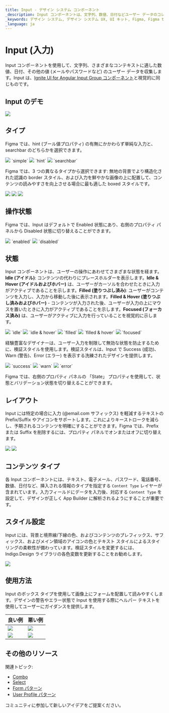 ```yaml
---
title: Input - デザイン システム コンポーネント
_description: Input コンポーネントは、文字列、数値、日付などユーザー データのコレクションが使用できます。
_keywords: デザイン システム, デザイン システム UX, UI キット, Figma, Figma to Angular, Figma からコードをエクスポート, Figma to HTML, Figma HTML, Figma UI キット, Ignite UI for Angular, Angular, Angular デザイン システム, Angular 用のデザイン キット
_language: ja
---
```


# Input (入力)

Input コンポーネントを使用して、文字列、さまざまなコンテキストに適した数値、日付、その他の値 (メールやパスワードなど) のユーザー データを収集します。Input は、[Ignite UI for Angular Input Group コンポーネント](https://jp.infragistics.com/products/ignite-ui-angular/angular/components/input_group.html)と視覚的に同じものです。

## Input のデモ

<img class="responsive-img" src="../images/input_demo.png" srcset="../images/input_demo@2x.png 2x" />

## タイプ

Figma では、hint (ブール値プロパティ) の有無にかかわらず単純な入力と、searchbar のどちらかを選択できます。

<img class="responsive-img" src="../images/input_simple.png" srcset="../images/input_simple@2x.png 2x" />
`simple`
<img class="responsive-img" src="../images/input_hint.png" srcset="../images/input_hint@2x.png 2x" />
`hint`
<img class="responsive-img" src="../images/input_searchbar.png" srcset="../images/input_searchbar@2x.png 2x" />
`searchbar`

Figma では、3 つの異なるタイプから選択できます: 無地の背景でより構造化された認識の border スタイル、および入力を鮮やかな画像の上に配置して、コンテンツの読みやすさを向上させる場合に最も適した boxed スタイルです。

<img class="responsive-img" src="../images/input_simple.png" srcset="../images/input_simple@2x.png 2x" />
<img class="responsive-img" src="../images/input_border.png" srcset="../images/input_border@2x.png 2x" />
<img class="responsive-img" src="../images/input_box.png" srcset="../images/input_box@2x.png 2x" />

## 操作状態

Figma では、Input はデフォルトで Enabled 状態にあり、右側のプロパティ パネルから Disabled 状態に切り替えることができます。

<img class="responsive-img" src="../images/input_enabled.png" srcset="../images/input_enabled@2x.png 2x" />
`enabled`
<img class="responsive-img" src="../images/input_disabled.png" srcset="../images/input_disabled@2x.png 2x" />
`disabled`

## 状態

Input コンポーネントは、ユーザーの操作にあわせてさまざまな状態を経ます。**Idle (アイドル)**: コンテンツの代わりにプレースホルダーを表示します。**Idle & Hover (アイドルおよびホバー)** は、ユーザーがカーソルを合わせたときに入力がアクティブであることを示します。**Filled (塗りつぶし済み)**: ユーザーがコンテンツを入力し、入力から移動した後に表示されます。**Filled & Hover (塗りつぶし済みおよびホバー)** - コンテンツが入力された後、ユーザーが入力の上にマウスを置いたときに入力がアクティブであることを示します。**Focused (フォーカス済み)** は、ユーザーがアクティブに入力を行っていることを視覚的に示します。

<img class="responsive-img" src="../images/input_idle.png" srcset="../images/input_idle@2x.png 2x" />
`idle`
<img class="responsive-img" src="../images/input_idle&hover.png" srcset="../images/input_idle&hover@2x.png 2x" />
`idle & hover`
<img class="responsive-img" src="../images/input_filled.png" srcset="../images/input_filled@2x.png 2x" />
`filled`
<img class="responsive-img" src="../images/input_filled&hover.png" srcset="../images/input_filled&hover@2x.png 2x" />
`filled & hover`
<img class="responsive-img" src="../images/input_focused.png" srcset="../images/input_focused@2x.png 2x" />
`focused`

経験豊富なデザイナーは、ユーザー入力を制限して無効な状態を防止するために、検証スタイルを使用します。検証スタイルは、Input で Success (成功)、Warn (警告)、Error (エラー) を表示する洗練されたデザインを提供します。

<img class="responsive-img" src="../images/input_success.png" srcset="../images/input_success@2x.png 2x" />
`success`
<img class="responsive-img" src="../images/input_warning.png" srcset="../images/input_warning@2x.png 2x" />
`warn`
<img class="responsive-img" src="../images/input_error.png" srcset="../images/input_error@2x.png 2x" />
`error`

Figma では、右側のプロパティ パネルの 「State」 プロパティを使用して、状態とバリデーション状態を切り替えることができます。

## レイアウト

Input には特定の場合に入力 (@email.com サフィックス) を軽減するテキストの Prefix/Suffix やアイコンをサポートします。これによりキーストロークを減らし、予期されるコンテンツを明確にすることができます。Figma では、Prefix または Suffix を削除するには、プロパティ パネルでオンまたはオフに切り替えます。

<img class="responsive-img" src="../images/input_prefix.png" srcset="../images/input_prefix@2x.png 2x" />
<img class="responsive-img" src="../images/input_suffix.png" srcset="../images/input_suffix@2x.png 2x" />

## コンテンツ タイプ

各 Input コンポーネントには、テキスト、電子メール、パスワード、電話番号、数値、日付など、挿入される情報のタイプを指定する `Content Type` レイヤーが含まれています。入力フィールドにデータを入力後、対応する `Content Type` を設定して、デザインが正しく App Builder に解析されるようにすることが重要です。

## スタイル設定

Input には、背景と境界線/下線の色、およびコンテンツのプレフィックス、サフィックス、およびメイン領域のアイコンの色とテキスト スタイルによるスタイリングの柔軟性が備わっています。検証スタイルを変更するには、Indigo.Design ライブラリの各色変数を更新することをお勧めします。 

<img class="responsive-img" src="../images/input_styling.png" srcset="../images/input_styling@2x.png 2x" />

## 使用方法

Input のボックス タイプを使用して画像上にフォームを配置して読みやすくします。デザインの警告やエラー状態で Input を使用する際にヘルパー テキストを使用してユーザーにガイダンスを提供します。

| 良い例                                                                           | 悪い例                                                                            |
| ---------------------------------------------------------------------------- | -------------------------------------------------------------------------------- |
| <img class="responsive-img" src="../images/input_do1.png" srcset="../images/input_do1@2x.png 2x" /> | <img class="responsive-img" src="../images/input_dont1.png" srcset="../images/input_dont1@2x.png 2x" /> |
| <img class="responsive-img" src="../images/input_do2.png" srcset="../images/input_do2@2x.png 2x" /> | <img class="responsive-img" src="../images/input_dont2.png" srcset="../images/input_dont2@2x.png 2x" /> |

## その他のリソース

関連トピック:

- [Combo](combo.md)
- [Select](select.md)
- [Form パターン](../patterns/form.md)
- [User Profile パターン](../patterns/user-profile.md)
  <div class="divider--half"></div>

コミュニティに参加して新しいアイデアをご提案ください。

